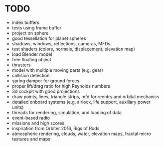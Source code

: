 # TODO

* index buffers
* tests using frame buffer
* project on sphere
* good tessellation for planet spheres
* shadows, windows, reflections, cameras, MFDs
* test shaders (colors, normals, displacement, elevation map)
* load Blender model
* free floating object
* thrusters
* model with multiple moving parts (e.g. gear)
* collision detection
* spring damper for ground forces
* proper lift/drag ratio for high Reynolds numbers
* 3d cockpit with good projections
* draw points, lines, triangle strips, mfd for reentry and orbital mechanics
* detailed onboard systems (e.g. airlock, life support, auxiliary power units)
* threads for rendering, simulation, and loading of data
* event-based radio
* missions and high scores
* inspiration from Orbiter 2016, Rigs of Rods
* atmospheric rendering, clouds, water, elevation maps, fractal micro textures and maps
